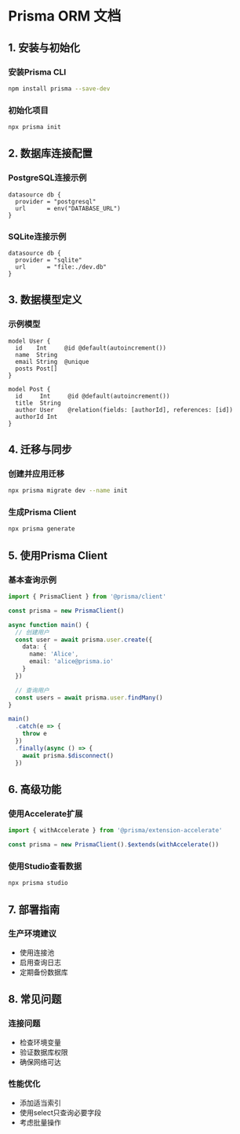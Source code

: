 # Prisma ORM 文档

## 1. 安装与初始化

### 安装Prisma CLI
```bash
npm install prisma --save-dev
```

### 初始化项目
```bash
npx prisma init
```

## 2. 数据库连接配置

### PostgreSQL连接示例
```prisma
datasource db {
  provider = "postgresql"
  url      = env("DATABASE_URL")
}
```

### SQLite连接示例
```prisma
datasource db {
  provider = "sqlite"
  url      = "file:./dev.db"
}
```

## 3. 数据模型定义

### 示例模型
```prisma
model User {
  id    Int     @id @default(autoincrement())
  name  String
  email String  @unique
  posts Post[]
}

model Post {
  id     Int     @id @default(autoincrement())
  title  String
  author User    @relation(fields: [authorId], references: [id])
  authorId Int
}
```

## 4. 迁移与同步

### 创建并应用迁移
```bash
npx prisma migrate dev --name init
```

### 生成Prisma Client
```bash
npx prisma generate
```

## 5. 使用Prisma Client

### 基本查询示例
```typescript
import { PrismaClient } from '@prisma/client'

const prisma = new PrismaClient()

async function main() {
  // 创建用户
  const user = await prisma.user.create({
    data: {
      name: 'Alice',
      email: 'alice@prisma.io'
    }
  })

  // 查询用户
  const users = await prisma.user.findMany()
}

main()
  .catch(e => {
    throw e
  })
  .finally(async () => {
    await prisma.$disconnect()
  })
```

## 6. 高级功能

### 使用Accelerate扩展
```typescript
import { withAccelerate } from '@prisma/extension-accelerate'

const prisma = new PrismaClient().$extends(withAccelerate())
```

### 使用Studio查看数据
```bash
npx prisma studio
```

## 7. 部署指南

### 生产环境建议
- 使用连接池
- 启用查询日志
- 定期备份数据库

## 8. 常见问题

### 连接问题
- 检查环境变量
- 验证数据库权限
- 确保网络可达

### 性能优化
- 添加适当索引
- 使用select只查询必要字段
- 考虑批量操作
